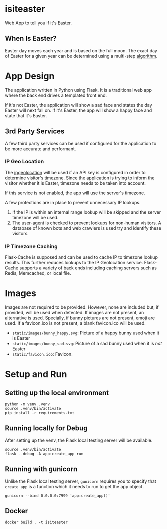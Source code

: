 # isiteaster

Web App to tell you if it's Easter.


## When Is Easter?

Easter day moves each year and is based on the full moon. The exact day
of Easter for a given year can be determined using a multi-step
[algorithm](https://en.wikipedia.org/wiki/Date_of_Easter).

# App Design

The application written in Python using Flask. It is a traditional web
app where the back end drives a templated front end.

If it's not Easter, the application will show a sad face and states
the day Easter will next fall on. If it's Easter, the app will show
a happy face and state that it's Easter.

## 3rd Party Services

A few third party services
can be used if configured for the application to be more accurate and performant.

### IP Geo Location

The [ipgeolocation](https://ipgeolocation.io) will be used if an API key is configured
in order to determine visitor's timezone. Since the application is trying to inform
the visitor whether it is Easter, timezone needs to be taken into account.

If this service is not enabled, the app will use the server's timezone.

A few protections are in place to prevent unnecessary IP lookups.

1. If the IP is within an internal range lookup will be skipped and the server
   timezone will be used.
2. The user-agent is checked to prevent lookups for non-human visitors.
   A database of known bots and web crawlers is used try and identify
   these visitors.

### IP Timezone Caching

Flask-Cache is supposed and can be used to cache IP to timezone lookup results.
This further reduces lookups to the IP Geolocation service. Flask-Cache
supports a variety of back ends including caching servers such as Redis,
Memcached, or local file.

# Images

Images are not required to be provided. However, none are included
but, if provided, will be used when detected. If images are not present, an
alternative is used. Specially, if bunny pictures are not present, emoji
are used. If a favicon.ico is not present, a blank favicon.ico will be used.

- `static/images/bunny_happy.svg`: Picture of a happy bunny used when it is Easter
- `static/images/bunny_sad.svg`: Picture of a sad bunny used when it is _not_ Easter
- `static/favicon.ico`: Favicon.

# Setup and Run

## Setting up the local environment

```
python -m venv .venv
source .venv/bin/activate
pip install -r requirements.txt
```

## Running locally for Debug

After setting up the venv, the Flask local testing server will be available.

```
source .venv/bin/activate
flask --debug -A app:create_app run
```

## Running with gunicorn

Unlike the Flask local testing server, `gunicorn` requires you to specify that
`create_app` is a function which it needs to run to get the app object.

```
gunicorn --bind 0.0.0.0:7999 'app:create_app()'
```

## Docker

```
docker build . -t isiteaster
```

